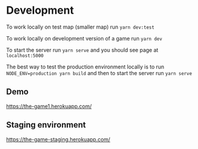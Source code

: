 # Development

To work locally on test map (smaller map) run
`yarn dev:test`

To work locally on development version of a game run
`yarn dev`

To start the server run
`yarn serve`
and you should see page at
`localhost:5000`

The best way to test the production environment locally is to run
`NODE_ENV=production yarn build`
and then to start the server run
`yarn serve`

## Demo

https://the-game1.herokuapp.com/

## Staging environment

https://the-game-staging.herokuapp.com/
